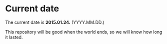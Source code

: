 # Current date

The current date is **2015.01.24.** (YYYY.MM.DD.)

This repository will be good when the world ends, so we will know how long it lasted.
